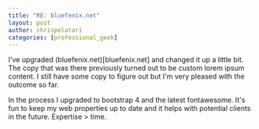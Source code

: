 ```yaml
---
title: "RE: bluefenix.net"
layout: post
author: chrispelatari
categories: [professional_geek]
---
```


I've upgraded (bluefenix.net)[bluefenix.net] and changed it up a little bit. The copy that was there previously turned out to be custom lorem ipsum content. I still have some copy to figure out but I'm very pleased with the outcome so far.

In the process I upgraded to bootstrap 4 and the latest fontawesome. It's fun to keep my web properties up to date and it helps with potential clients in the future. Expertise > time.